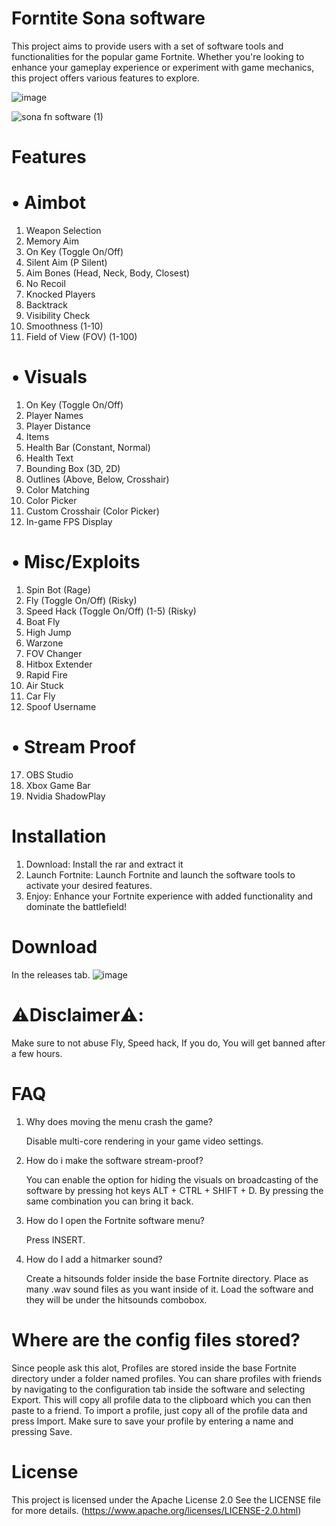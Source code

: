 # Forntite Sona software
This project aims to provide users with a set of software tools and functionalities for the popular game Fortnite. Whether you're looking to enhance your gameplay experience or experiment with game mechanics, this project offers various features to explore.


![image](https://github.com/user-attachments/assets/99a284c7-9b79-41e8-a358-dc76e5afd803)


![sona fn software (1)](https://github.com/user-attachments/assets/624c4f5a-42c6-4050-8626-1b22e680e9cc)

# Features
# •  Aimbot
1. Weapon Selection
2. Memory Aim
3. On Key (Toggle On/Off)
4.  Silent Aim (P Silent)
5. Aim Bones (Head, Neck, Body, Closest)
6. No Recoil
7. Knocked Players
8. Backtrack
9. Visibility Check
10. Smoothness (1-10)
11. Field of View (FOV) (1-100)



# • Visuals
1. On Key (Toggle On/Off)
3. Player Names
4. Player Distance
5. Items
6. Health Bar (Constant, Normal)
7. Health Text
8. Bounding Box (3D, 2D)
9. Outlines (Above, Below, Crosshair)
10. Color Matching
11. Color Picker
12. Custom Crosshair (Color Picker)
13. In-game FPS Display



# • Misc/Exploits
1. Spin Bot (Rage)
2. Fly (Toggle On/Off) (Risky)
3. Speed Hack (Toggle On/Off) (1-5) (Risky)
4. Boat Fly
8. High Jump
9. Warzone
10. FOV Changer
11. Hitbox Extender
12. Rapid Fire
13. Air Stuck
14. Car Fly
15. Spoof Username



# • Stream Proof
17. OBS Studio
18. Xbox Game Bar
19. Nvidia ShadowPlay




# Installation
1. Download: Install the rar and extract it
2. Launch Fortnite: Launch Fortnite and launch the software tools to activate your desired features.
3. Enjoy: Enhance your Fortnite experience with added functionality and dominate the battlefield!



# Download
In the releases tab.
![image](https://github.com/user-attachments/assets/f328c36a-1f2d-4413-8af8-ec0d7672fe53)


# ⚠️Disclaimer⚠️: 
Make sure to not abuse Fly, Speed hack, If you do, You will get banned after a few hours.


 # FAQ
1. Why does moving the menu crash the game?
   
   Disable multi-core rendering in your game video settings.

3. How do i make the software stream-proof?
   
   You can enable the option for hiding the visuals on broadcasting of the software by pressing hot keys ALT + CTRL + SHIFT + D. By pressing the same combination you can bring it back.

4. How do I open the Fortnite software menu?

   Press INSERT.

6. How do I add a hitmarker sound?
   
   Create a hitsounds folder inside the base Fortnite directory. Place as many .wav sound files as you want inside of it. Load the software and they will be under the hitsounds combobox.

# Where are the config files stored?
Since people ask this alot, Profiles are stored inside the base Fortnite directory under a folder named profiles. You can share profiles with friends by navigating to the configuration tab inside the software and selecting Export. This will copy all profile data to the clipboard which you can then paste to a friend. To import a profile, just copy all of the profile data and press Import. Make sure to save your profile by entering a name and pressing Save.




# License
This project is licensed under the Apache License 2.0 See the LICENSE file for more details. (https://www.apache.org/licenses/LICENSE-2.0.html)
